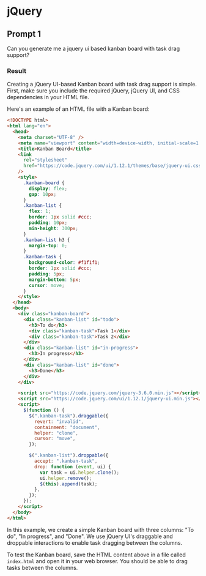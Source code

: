 # jQuery

## Prompt 1

Can you generate me a jquery ui based kanban board with task drag support?

### Result

Creating a jQuery UI-based Kanban board with task drag support is simple. First, make sure you include the required jQuery, jQuery UI, and CSS dependencies in your HTML file.

Here's an example of an HTML file with a Kanban board:

```html
<!DOCTYPE html>
<html lang="en">
  <head>
    <meta charset="UTF-8" />
    <meta name="viewport" content="width=device-width, initial-scale=1.0" />
    <title>Kanban Board</title>
    <link
      rel="stylesheet"
      href="https://code.jquery.com/ui/1.12.1/themes/base/jquery-ui.css"
    />
    <style>
      .kanban-board {
        display: flex;
        gap: 10px;
      }
      .kanban-list {
        flex: 1;
        border: 1px solid #ccc;
        padding: 10px;
        min-height: 300px;
      }
      .kanban-list h3 {
        margin-top: 0;
      }
      .kanban-task {
        background-color: #f1f1f1;
        border: 1px solid #ccc;
        padding: 5px;
        margin-bottom: 5px;
        cursor: move;
      }
    </style>
  </head>
  <body>
    <div class="kanban-board">
      <div class="kanban-list" id="todo">
        <h3>To do</h3>
        <div class="kanban-task">Task 1</div>
        <div class="kanban-task">Task 2</div>
      </div>
      <div class="kanban-list" id="in-progress">
        <h3>In progress</h3>
      </div>
      <div class="kanban-list" id="done">
        <h3>Done</h3>
      </div>
    </div>

    <script src="https://code.jquery.com/jquery-3.6.0.min.js"></script>
    <script src="https://code.jquery.com/ui/1.12.1/jquery-ui.min.js"></script>
    <script>
      $(function () {
        $(".kanban-task").draggable({
          revert: "invalid",
          containment: "document",
          helper: "clone",
          cursor: "move",
        });

        $(".kanban-list").droppable({
          accept: ".kanban-task",
          drop: function (event, ui) {
            var task = ui.helper.clone();
            ui.helper.remove();
            $(this).append(task);
          },
        });
      });
    </script>
  </body>
</html>
```

In this example, we create a simple Kanban board with three columns: "To do", "In progress", and "Done". We use jQuery UI's draggable and droppable interactions to enable task dragging between the columns.

To test the Kanban board, save the HTML content above in a file called `index.html` and open it in your web browser. You should be able to drag tasks between the columns.
